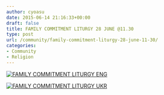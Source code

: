 ```yaml
---
author: cyoasu
date: 2015-06-14 21:16:33+00:00
draft: false
title: FAMILY COMMITMENT LITURGY 28 JUNE @11.30
type: post
url: /community/family-commitment-liturgy-28-june-11-30/
categories:
- Community
- Religion
---
```


[![FAMILY COMMITMENT LITURGY ENG](http://www.ozeukes.com/wp-content/uploads/2015/06/FAMILY-COMMITMENT-LITURGY-ENG.jpg)
](http://www.ozeukes.com/wp-content/uploads/2015/06/FAMILY-COMMITMENT-LITURGY-ENG.jpg)

[![FAMILY COMMITMENT LITURGY UKR](http://www.ozeukes.com/wp-content/uploads/2015/06/FAMILY-COMMITMENT-LITURGY-UKR.jpg)
](http://www.ozeukes.com/wp-content/uploads/2015/06/FAMILY-COMMITMENT-LITURGY-UKR.jpg)
